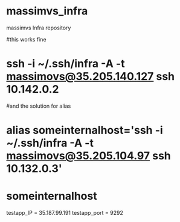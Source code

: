 # massimvs_infra
massimvs Infra repository

#this works fine
# ssh -i ~/.ssh/infra -A -t massimovs@35.205.140.127 ssh 10.142.0.2

#and the solution for alias
# alias someinternalhost='ssh -i ~/.ssh/infra -A -t massimovs@35.205.104.97 ssh 10.132.0.3'
# someinternalhost

testapp_IP = 35.187.99.191
testapp_port = 9292
